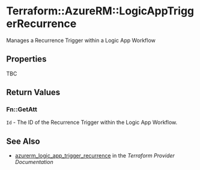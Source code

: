 # Terraform::AzureRM::LogicAppTriggerRecurrence

Manages a Recurrence Trigger within a Logic App Workflow

## Properties

TBC

## Return Values

### Fn::GetAtt

`Id` - The ID of the Recurrence Trigger within the Logic App Workflow.

## See Also

* [azurerm_logic_app_trigger_recurrence](https://www.terraform.io/docs/providers/azurerm/r/logic_app_trigger_recurrence.html) in the _Terraform Provider Documentation_